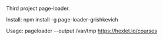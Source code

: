 Third project page-loader.

Install:
    npm install -g page-loader-grishkevich

Usage:
    pageloader --output /var/tmp https://hexlet.io/courses